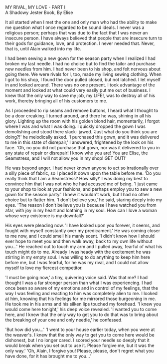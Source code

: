 MY RIVAL, MY LOVE - PART I  
A Shadowy Jester Book, By Elise  
  
It all started when I met the one and only man who had the ability to make me question what I once regarded to be sound ideals. I never was a religious person; perhaps that was due to the fact that I was never an insecure person. I have always believed that people that are insecure turn to their gods for guidance, love, and protection. I never needed that. Never, that is, until Alain walked into my life.  
  
I had been sewing a new gown for the season party when I realized I had broken my last needle. I had no choice but to find the tailor and purchase new needles from him. I had never been to his shop, and felt nervous about going there. We were rivals for I, too, made my living sewing clothing. When I got to his shop, I found the door pulled closed, but not latched. I let myself in and looked around. There was no one present. I took advantage of the moment and looked at what could very easily put me out of business. I knew that the only way to save my job, my LIFE!, was to destroy all of his work, thereby bringing all of his customers to me.  
  
As I proceeded to rip seams and remove buttons, I heard what I thought to be a door creaking. I turned around, and there he was, shining in all his glory. Lighting up the room with his golden blond hair, momentarily, I forgot where I was and what I was doing. I quickly dropped the gown I was demolishing and stood there slack- jawed. 'Just what do you think you are doing?!' he melodically asked. 'I purchased this gown, and it was delivered to me in this state of disrepair,' I answered, frightened by the look on his face. 'Oh, no you did not purchase that gown, nor was it delivered to you in any state of repair or disrepair! I know who you are! You are Elise, the Seamstress, and I will not allow you in my shop! GET OUT!'  
  
He was beyond anger. I had never known anyone to act so irrationally over a silly piece of fabric, so I placed it down upon the table before me. 'Do you really think that I am a Seamstress? How silly!' I was doing my best to convince him that I was not who he had accused me of being. 'I just came to your shop to look at your fashions, and perhaps employ you to sew a new gown for the season party.' I knew it wouldn't work, but I had no other choice but to flatter him. 'I don't believe you,' he said, staring deeply into my eyes. 'The reason I don't believe you is because I have watched you from afar, with joy in my heart and loathing in my soul. How can I love a woman whose very existence is my downfall?'  
  
His eyes were pleading now. 'I have looked upon you forever, it seems, and fought with myself constantly over my predicament.' He was coming closer to me now, and I could smell his manly scent. 'I didn't know how I should ever hope to meet you and then walk away, back to my own life without you...' He reached out to touch my arm and I pulled away, fearful of what his touch might do to me. Already I was heady with the excitement he was stirring in my empty soul. I was willing to do anything to keep him here before me, but I was fearful, for he was my rival, and I could not allow myself to love my fiercest competitor.  
  
'I must be going now,' a tiny, quivering voice said. Was that me? I had thought I was a far stronger person than what I was experiencing. I had once been so aware of my emotions and in control of my feelings, that the way I was feeling and reacting to him was completely alien to me. I looked at him, knowing that his feelings for me mirrored those burgeoning in me. He took me in his arms and his silken lips touched my forehead. 'I knew you would come here tonight,' his deep voice revealed. 'I wanted you to come here, and I knew that the only way to get you to do that was to bring about the breaking of your one and only needle,' he confessed.  
  
'But how did you...' 'I went to your house earlier today, when you were at the weaver's. I knew that the only way to get you to come here would be dishonest, but I no longer cared. I scored your needle so deeply that it would break when you set out to use it. Please forgive me, but it was the only way.' 'Oh, Alain, I forgive you! Please, please, don't regret what you have done, for it has brought me to you...'